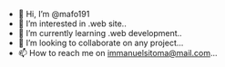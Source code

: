 - 👋 Hi, I’m @mafo191
- 👀 I’m interested in .web site..
- 🌱 I’m currently learning .web development..
- 💞️ I’m looking to collaborate on any project...
- 📫 How to reach me on immanuelsitoma@mail.com...

<!---
mafo191/mafo191 is a ✨ special ✨ repository because its `README.md` (this file) appears on your GitHub profile.
You can click the Preview link to take a look at your changes.
--->
